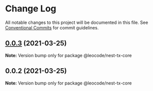 # Change Log

All notable changes to this project will be documented in this file.
See [Conventional Commits](https://conventionalcommits.org) for commit guidelines.

## [0.0.3](https://github.com/leocode/nest-tx/compare/v0.0.2...v0.0.3) (2021-03-25)

**Note:** Version bump only for package @leocode/nest-tx-core





## 0.0.2 (2021-03-25)

**Note:** Version bump only for package @leocode/nest-tx-core
